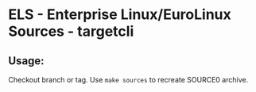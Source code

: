 # ELS - Enterprise Linux/EuroLinux Sources - targetcli
 
## Usage:
  Checkout branch or tag. Use `make sources` to recreate  SOURCE0 archive.
